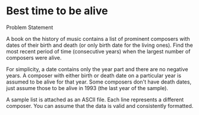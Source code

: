 # Best time to be alive

Problem Statement

A book on the history of music contains a list of prominent composers with dates of their birth and death (or only birth date for the living ones). Find the most recent period of time (consecutive years) when the largest number of composers were alive.

For simplicity, a date contains only the year part and there are no negative years. A composer with either birth or death date on a particular year is assumed to be alive for that year. Some composers don't have death dates, just assume those to be alive in 1993 (the last year of the sample).

A sample list is attached as an ASCII file. Each line represents a different composer. You can assume that the data is valid and consistently formatted.
